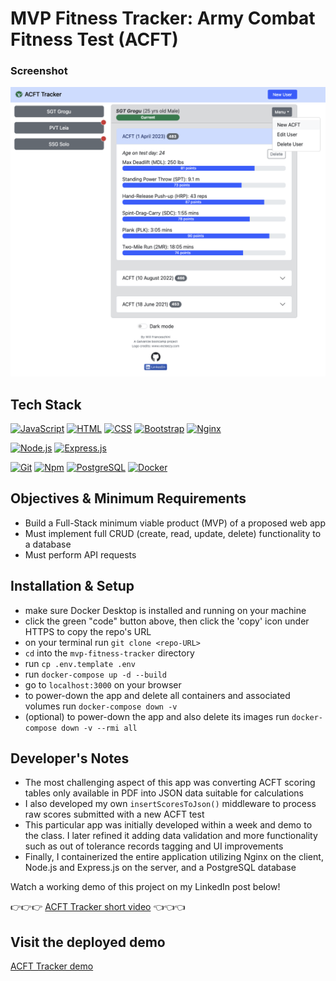# MVP Fitness Tracker: Army Combat Fitness Test (ACFT)

### Screenshot

[![ACFT tracker](acft_tracker_screenshot.png)](https://mvp_acft.tech-n-code.com/)

## Tech Stack

  [![JavaScript](https://img.shields.io/badge/-JavaScript-F7DF1E?style=flat&logo=javascript&logoColor=black)](https://developer.mozilla.org/en-US/docs/Web/JavaScript)
  [![HTML](https://img.shields.io/badge/-HTML-E34F26?style=flat&logo=html5&logoColor=black)](https://developer.mozilla.org/en-US/docs/Web/HTML)
  [![CSS](https://img.shields.io/badge/-CSS-1572B6?style=flat&logo=css3&logoColor=white)](https://developer.mozilla.org/en-US/docs/Web/CSS)
  [![Bootstrap](https://img.shields.io/badge/-Bootstrap-7952B3?style=flat&logo=bootstrap&logoColor=white)](https://getbootstrap.com/)
  [![Nginx](https://img.shields.io/badge/-Nginx-009639?style=flat&logo=nginx&logoColor=black)](https://nginx.org/)
  
  [![Node.js](https://img.shields.io/badge/-Node.js-339933?style=flat&logo=Node.js&logoColor=black)](https://nodejs.org/)
  [![Express.js](https://img.shields.io/badge/-Express.js-000000?style=flat&logo=express&logoColor=white)](https://expressjs.com/)

  [![Git](https://img.shields.io/badge/-Git-F05032?style=flat&logo=git&logoColor=black)](https://git-scm.com/)
  [![Npm](https://img.shields.io/badge/-Npm-CB3837?style=flat&logo=npm&logoColor=white)](https://npmjs.com/)
  [![PostgreSQL](https://img.shields.io/badge/PostgreSQL-316192?style=flat&logo=postgresql&logoColor=white)](https://www.postgresql.org/)
  [![Docker](https://img.shields.io/badge/Docker-2CA5E0?style=flat&logo=docker&logoColor=white)](https://www.docker.com/)

## Objectives & Minimum Requirements

- Build a Full-Stack minimum viable product (MVP) of a proposed web app
- Must implement full CRUD (create, read, update, delete) functionality to a database
- Must perform API requests

## Installation & Setup

- make sure Docker Desktop is installed and running on your machine
- click the green "code" button above, then click the 'copy' icon under HTTPS to copy the repo's URL
- on your terminal run `git clone <repo-URL>`
- `cd` into the `mvp-fitness-tracker` directory
- run `cp .env.template .env`
- run `docker-compose up -d --build`
- go to `localhost:3000` on your browser
- to power-down the app and delete all containers and associated volumes run `docker-compose down -v`
- (optional) to power-down the app and also delete its images run `docker-compose down -v --rmi all`

## Developer's Notes

- The most challenging aspect of this app was converting ACFT scoring tables only available in PDF into JSON data suitable for calculations
- I also developed my own `insertScoresToJson()` middleware to process raw scores submitted with a new ACFT test
- This particular app was initially developed within a week and demo to the class. I later refined it adding data validation and more functionality such as out of tolerance records tagging and UI improvements
- Finally, I containerized the entire application utilizing Nginx on the client, Node.js and Express.js on the server, and a PostgreSQL database

Watch a working demo of this project on my LinkedIn post below!

:point_right::point_right::point_right: [ACFT Tracker short video](https://www.linkedin.com/posts/will-franceschini_softwareengineering-javascript-bootstrap-activity-7057858977325355008-TW0Y?utm_source=share&utm_medium=member_desktop) :point_left::point_left::point_left:

## Visit the deployed demo

[ACFT Tracker demo](https://mvp-acft.tech-n-code.com/)
